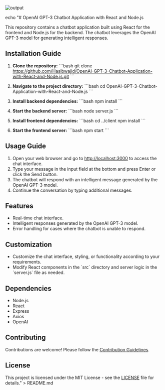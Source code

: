 
![output](https://github.com/Hasibwajid/OpenAI-GPT-3-Chatbot-Application-with-React-and-Node.js/assets/72168225/25ef857a-6678-486c-8dd4-73f5eaf42bee)


echo "# OpenAI GPT-3 Chatbot Application with React and Node.js

This repository contains a chatbot application built using React for the frontend and Node.js for the backend. The chatbot leverages the OpenAI GPT-3 model for generating intelligent responses.

## Installation Guide

1. **Clone the repository:**
   \`\`\`bash
   git clone https://github.com/Hasibwajid/OpenAI-GPT-3-Chatbot-Application-with-React-and-Node.js.git
   \`\`\`

2. **Navigate to the project directory:**
   \`\`\`bash
   cd OpenAI-GPT-3-Chatbot-Application-with-React-and-Node.js
   \`\`\`

3. **Install backend dependencies:**
   \`\`\`bash
   npm install
   \`\`\`

4. **Start the backend server:**
   \`\`\`bash
   node server.js
   \`\`\`

5. **Install frontend dependencies:**
   \`\`\`bash
   cd ../client
   npm install
   \`\`\`

6. **Start the frontend server:**
   \`\`\`bash
   npm start
   \`\`\`

## Usage Guide

1. Open your web browser and go to [http://localhost:3000](http://localhost:3000) to access the chat interface.
2. Type your message in the input field at the bottom and press Enter or click the Send button.
3. The chatbot will respond with an intelligent message generated by the OpenAI GPT-3 model.
4. Continue the conversation by typing additional messages.

## Features

- Real-time chat interface.
- Intelligent responses generated by the OpenAI GPT-3 model.
- Error handling for cases where the chatbot is unable to respond.

## Customization

- Customize the chat interface, styling, or functionality according to your requirements.
- Modify React components in the \`src\` directory and server logic in the \`server.js\` file as needed.

## Dependencies

- Node.js
- React
- Express
- Axios
- OpenAI

## Contributing

Contributions are welcome! Please follow the [Contribution Guidelines](CONTRIBUTING.md).

## License

This project is licensed under the MIT License - see the [LICENSE](LICENSE) file for details." > README.md
